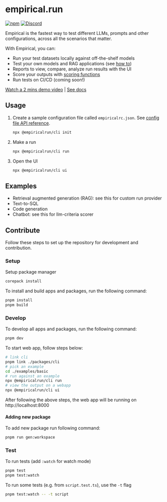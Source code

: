 # empirical.run

[![npm](https://img.shields.io/npm/v/@empiricalrun/cli)](https://npmjs.com/package/@empiricalrun/cli)
[![Discord](https://dcbadge.vercel.app/api/server/NeR6jj8dw9?style=flat&compact=true)](https://discord.gg/NeR6jj8dw9)

Empirical is the fastest way to test different LLMs, prompts and other configurations, across all the scenarios that matter.

With Empirical, you can:

- Run your test datasets locally against off-the-shelf models
- Test your own models and RAG applications (see [how to](todo))
- Reports to view, compare, analyze run results with the UI
- Score your outputs with [scoring functions](todo)
- Run tests on CI/CD (coming soon!)

[Watch a 2 mins demo video](https://www.loom.com/share/5992fdf0edc443e282f44936e6c32672) | [See docs](https://docs.empirical.run)


## Usage

1. Create a sample configuration file called `empiricalrc.json`. See [config file API reference](todo).

    ```sh
    npx @empiricalrun/cli init
    ```

1. Make a run

    ```sh
    npx @empiricalrun/cli run
    ```

1. Open the UI 

    ```sh
    npx @empiricalrun/cli ui
    ```

## Examples

- Retrieval augmented generation (RAG): see this for custom run provider
- Text-to-SQL
- Code generation
- Chatbot: see this for llm-criteria scorer

## Contribute

Follow these steps to set up the repository for development and contribution.

### Setup

Setup package manager
```sh
corepack install
```

To install and build apps and packages, run the following command:
```sh
pnpm install
pnpm build
```

### Develop

To develop all apps and packages, run the following command:

```sh
pnpm dev
```
To start web app, follow steps below:

```sh
# link cli 
pnpm link ./packages/cli
# pick an example
cd ./examples/basic
# run against an example
npx @empiricalrun/cli run
# view the output on a webapp
npx @empiricalrun/cli ui
```

After following the above steps, the web app will be running on http://localhost:8000

#### Adding new package
To add new package run following command:

```sh
pnpm run gen:workspace
```

### Test

To run tests (add `:watch` for watch mode)

```sh
pnpm test
pnpm test:watch
```

To run some tests (e.g. from `script.test.ts`), use the `-t` flag

```sh
pnpm test:watch -- -t script
```
